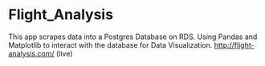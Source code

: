# Flight_Analysis
This app scrapes data into a Postgres Database on RDS. Using Pandas and 
Matplotlib to interact with the database for Data Visualization.
http://flight-analysis.com/ (live)
